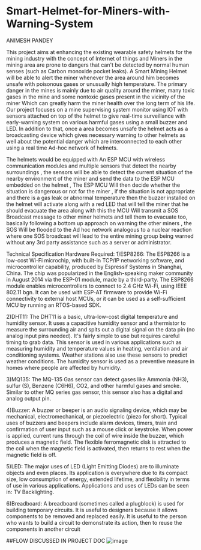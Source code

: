 # Smart-Helmet-for-Miners-with-Warning-System

ANIMESH PANDEY 

This project aims at enhancing the existing wearable safety helmets for the mining industry with the concept of Internet of things and Miners in the mining area are prone to dangers that can't be detected by normal human senses (such as Carbon monoxide pocket leaks). A Smart Mining Helmet will be able to alert the miner whenever the area around him becomes unsafe with poisonous gases or unusually high temperature. The primary danger in the mines is mainly due to air quality around the miner, many toxic gases in the mine and some nontoxic gases present in the vicinity of the miner Which can greatly harm the miner health over the long term of his life. Our project focuses on a mine supervising system monitor using IOT with sensors attached on top of the helmet to give real-time surveillance with early-warning system on various harmful gases using a small buzzer and LED. In addition to that, once a area becomes unsafe the helmet acts as a broadcasting device which gives necessary warning to other helmets as well about the potential danger which are interconnected to each other using a real time Ad-hoc network of helmets.

The helmets would be equipped with An ESP MCU with wireless communication modules and multiple sensors that detect the nearby surroundings , the sensors will be able to detect the current situation of the nearby environment of the miner and send the data to the ESP MCU embedded on the helmet , The ESP MCU Will then decide whether the situation is dangerous or not for the miner , if the situation is not appropriate and there is a gas leak or abnormal temperature then the buzzer installed on the helmet will activate along with a red LED that will tell the miner that he should evacuate the area along with this the MCU Will transmit a SOS Broadcast message to other miner helmets and tell them to evacuate too, basically following a bottom up approach on warning the other miners , the SOS Will be flooded to the Ad hoc network analogous to a nuclear reaction where one SOS broadcast will lead to the entire mining group being warned without any 3rd party assistance such as a server or administrator. 

Technical Specification
Hardware Required:
1)ESP8266: The ESP8266 is a low-cost Wi-Fi microchip, with built-in TCP/IP networking software, and microcontroller capability, produced by Espressif Systems in Shanghai, China. The chip was popularized in the English-speaking maker community in August 2014 via the ESP-01 module, made by a third-party.
The ESP8266 module enables microcontrollers to connect to 2.4 GHz Wi-Fi, using IEEE 802.11 bgn. It can be used with ESP-AT firmware to provide Wi-Fi connectivity to external host MCUs, or it can be used as a self-sufficient MCU by running an RTOS-based SDK.
 
2)DHT11: The DHT11 is a basic, ultra-low-cost digital temperature and humidity sensor. It uses a capacitive humidity sensor and a thermistor to measure the surrounding air and spits out a digital signal on the data pin (no analog input pins needed). It's fairly simple to use but requires careful timing to grab data.
This sensor is used in various applications such as measuring humidity and temperature values in heating, ventilation and air conditioning systems. Weather stations also use these sensors to predict weather conditions. The humidity sensor is used as a preventive measure in homes where people are affected by humidity.
 
3)MQ135: The MQ-135 Gas sensor can detect gases like Ammonia (NH3), sulfur (S), Benzene (C6H6), CO2, and other harmful gases and smoke. Similar to other MQ series gas sensor, this sensor also has a digital and analog output pin.
 
4)Buzzer: A buzzer or beeper is an audio signaling device, which may be mechanical, electromechanical, or piezoelectric (piezo for short). Typical uses of buzzers and beepers include alarm devices, timers, train and confirmation of user input such as a mouse click or keystroke.
 When power is applied, current runs through the coil of wire inside the buzzer, which produces a magnetic field. The flexible ferromagnetic disk is attracted to the coil when the magnetic field is activated, then returns to rest when the magnetic field is off.
 
5)LED: The major uses of LED (Light Emitting Diodes) are to illuminate objects and even places. Its application is everywhere due to its compact size, low consumption of energy, extended lifetime, and flexibility in terms of use in various applications. Applications and uses of LEDs can be seen in: TV Backlighting.
 
6)Breadboard: A breadboard (sometimes called a plugblock) is used for building temporary circuits. It is useful to designers because it allows components to be removed and replaced easily. It is useful to the person who wants to build a circuit to demonstrate its action, then to reuse the components in another circuit


##FLOW DISCUSSED IN PROJECT DOC
![image](https://user-images.githubusercontent.com/110458390/202319510-fe8f112f-788e-49c3-9353-4107f857ab27.png)
